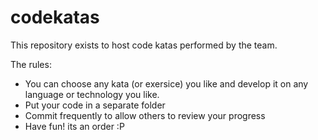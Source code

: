 # codekatas

This repository exists to host code katas performed by the team.

The rules:
- You can choose any kata (or exersice) you like and develop it on any language or technology you like.
- Put your code in a separate folder
- Commit frequently to allow others to review your progress
- Have fun! its an order :P


